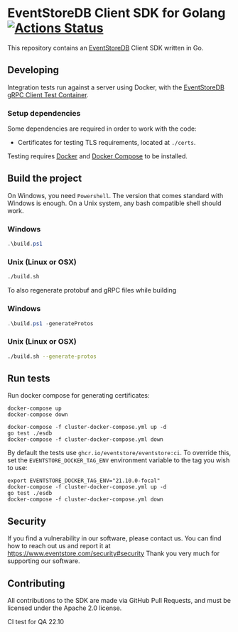 # EventStoreDB Client SDK for Golang [![Actions Status](https://github.com/eventstore/EventStore-Client-Go/workflows/CI/badge.svg?branch=master)](https://github.com/eventstore/EventStore-Client-Go/actions)

This repository contains an [EventStoreDB][es] Client SDK written in Go.

## Developing

Integration tests run against a server using Docker, with the [EventStoreDB gRPC Client Test Container][container].

### Setup dependencies

Some dependencies are required in order to work with the code:

* Certificates for testing TLS requirements, located at `./certs`.

Testing requires [Docker] and [Docker Compose] to be installed.

## Build the project

On Windows, you need `Powershell`. The version that comes standard with Windows is enough. On a Unix system, any bash
compatible shell should work.

### Windows

```powershell
.\build.ps1
```

### Unix (Linux or OSX)

```bash
./build.sh
```

To also regenerate protobuf and gRPC files while building

### Windows

```powershell
.\build.ps1 -generateProtos
```

### Unix (Linux or OSX)

```bash
./build.sh --generate-protos
```

## Run tests

Run docker compose for generating certificates:

```shell
docker-compose up
docker-compose down
```

```shell
docker-compose -f cluster-docker-compose.yml up -d 
go test ./esdb
docker-compose -f cluster-docker-compose.yml down
```

By default the tests use `ghcr.io/eventstore/eventstore:ci`. To override this, set the `EVENTSTORE_DOCKER_TAG_ENV` environment variable to the tag you wish to use:

```shell
export EVENTSTORE_DOCKER_TAG_ENV="21.10.0-focal"
docker-compose -f cluster-docker-compose.yml up -d 
go test ./esdb
docker-compose -f cluster-docker-compose.yml down
```

## Security

If you find a vulnerability in our software, please contact us. You can find how to reach out us and report it at https://www.eventstore.com/security#security
Thank you very much for supporting our software.

## Contributing

All contributions to the SDK are made via GitHub Pull Requests, and must be licensed under the Apache 2.0 license.

[container]: https://github.com/EventStore/EventStore-Client-gRPC-TestData

[docker]: https://www.docker.com/
[docker compose]: https://www.docker.com/

[es]: https://eventstore.com

CI test for QA 22.10